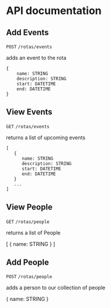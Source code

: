 # API documentation

## Add Events

`POST`
`/rotas/events`

adds an event to the rota

    {
        name: STRING
        description: STRING
        start: DATETIME
        end: DATETIME
    }


## View Events

`GET`
`/rotas/events`

returns a list of upcoming events

    [
       {
          name: STRING
          description: STRING
          start: DATETIME
          end: DATETIME
       }
       ...
    ]


## View People

`GET`
`/rotas/people`

returns a list of People

   [
      {
        name: STRING
      }
   ]


## Add People

`POST`
`/rotas/people`

adds a person to our collection of people

   {
     name: STRING
   }
